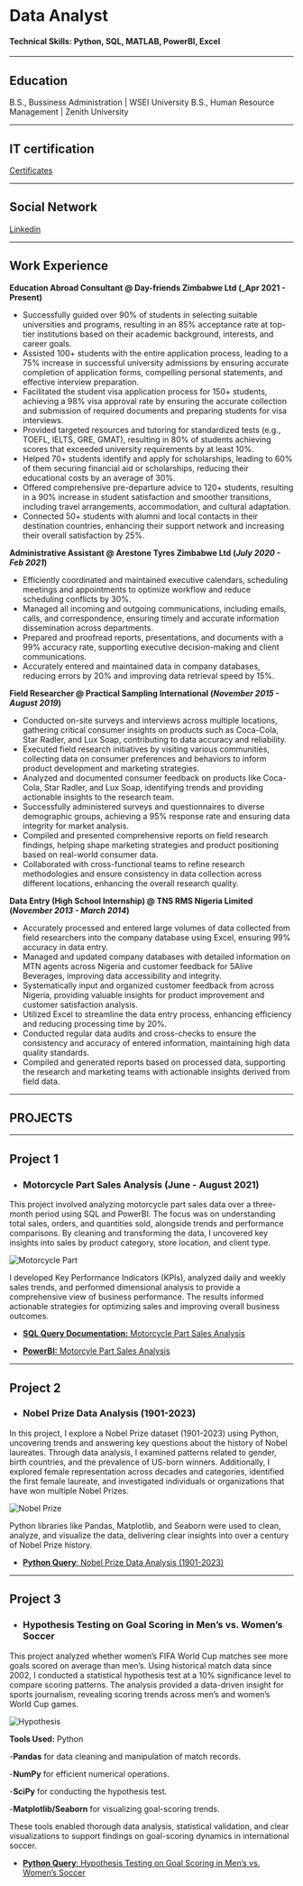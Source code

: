 # Data Analyst

#### Technical Skills: Python, SQL, MATLAB, PowerBI, Excel

---
## Education

B.S., Bussiness Administration | WSEI University
B.S., Human Resource Management | Zenith University

---
## IT certification

[Certificates](https://github.com/Bensha93/portfolio/tree/main/Certificates)

---
## Social Network

[Linkedin](https://linkedin.com/in/adewole-oyediran-6204a2263)

---
## Work Experience
**Education Abroad Consultant @ Day-friends Zimbabwe Ltd (_Apr 2021 - Present)**
- Successfully guided over 90% of students in selecting suitable universities and programs, resulting in an 85% acceptance rate at top-tier institutions based on their academic background, interests, and career goals.
- Assisted 100+ students with the entire application process, leading to a 75% increase in successful university admissions by ensuring accurate completion of application forms, compelling personal statements, and effective interview preparation.
- Facilitated the student visa application process for 150+ students, achieving a 98% visa approval rate by ensuring the accurate collection and submission of required documents and preparing students for visa interviews.
- Provided targeted resources and tutoring for standardized tests (e.g., TOEFL, IELTS, GRE, GMAT), resulting in 80% of students achieving scores that exceeded university requirements by at least 10%.
- Helped 70+ students identify and apply for scholarships, leading to 60% of them securing financial aid or scholarships, reducing their educational costs by an average of 30%.
- Offered comprehensive pre-departure advice to 120+ students, resulting in a 90% increase in student satisfaction and smoother transitions, including travel arrangements, accommodation, and cultural adaptation.
- Connected 50+ students with alumni and local contacts in their destination countries, enhancing their support network and increasing their overall satisfaction by 25%.

**Administrative Assistant @ Arestone Tyres Zimbabwe Ltd (_July 2020 - Feb 2021_)**
- Efficiently coordinated and maintained executive calendars, scheduling meetings and appointments to optimize workflow and reduce scheduling conflicts by 30%.
- Managed all incoming and outgoing communications, including emails, calls, and correspondence, ensuring timely and accurate information dissemination across departments.
- Prepared and proofread reports, presentations, and documents with a 99% accuracy rate, supporting executive decision-making and client communications.
- Accurately entered and maintained data in company databases, reducing errors by 20% and improving data retrieval speed by 15%.

**Field Researcher @ Practical Sampling International (_November 2015 - August 2019_)**
- Conducted on-site surveys and interviews across multiple locations, gathering critical consumer insights on products such as Coca-Cola, Star Radler, and Lux Soap, contributing to data accuracy and reliability.
- Executed field research initiatives by visiting various communities, collecting data on consumer preferences and behaviors to inform product development and marketing strategies.
- Analyzed and documented consumer feedback on products like Coca-Cola, Star Radler, and Lux Soap, identifying trends and providing actionable insights to the research team.
- Successfully administered surveys and questionnaires to diverse demographic groups, achieving a 95% response rate and ensuring data integrity for market analysis.
- Compiled and presented comprehensive reports on field research findings, helping shape marketing strategies and product positioning based on real-world consumer data.
- Collaborated with cross-functional teams to refine research methodologies and ensure consistency in data collection across different locations, enhancing the overall research quality.

**Data Entry (High School Internship) @ TNS RMS Nigeria Limited (_November 2013 - March 2014_)**
- Accurately processed and entered large volumes of data collected from field researchers into the company database using Excel, ensuring 99% accuracy in data entry.
- Managed and updated company databases with detailed information on MTN agents across Nigeria and customer feedback for 5Alive Beverages, improving data accessibility and integrity.
- Systematically input and organized customer feedback from across Nigeria, providing valuable insights for product improvement and customer satisfaction analysis.
- Utilized Excel to streamline the data entry process, enhancing efficiency and reducing processing time by 20%.
- Conducted regular data audits and cross-checks to ensure the consistency and accuracy of entered information, maintaining high data quality standards.
- Compiled and generated reports based on processed data, supporting the research and marketing teams with actionable insights derived from field data.



---

## PROJECTS
---

## Project 1

- ### Motorcycle Part Sales Analysis (June - August 2021)

This project involved analyzing motorcycle part sales data over a three-month period using SQL and PowerBI. The focus was on understanding total sales, orders, and quantities sold, alongside trends and performance comparisons. By cleaning and transforming the data, I uncovered key insights into sales by product category, store location, and client type.

 ![Motorcycle Part](assest/PowerBI_pro.jpg)

 
I developed Key Performance Indicators (KPIs), analyzed daily and weekly sales trends, and performed dimensional analysis to provide a comprehensive view of business performance. The results informed actionable strategies for optimizing sales and improving overall business outcomes.

- [**SQL Query Documentation:** Motorcycle Part Sales Analysis](https://github.com/Bensha93/portfolio/blob/main/SQL%20Query%20Documentation_%20Motorcycle%20_Part%20Sales%20Analysis.pdf)

- [**PowerBI:** Motorcyle Part Sales Analysis](https://github.com/Bensha93/portfolio/blob/main/Motorcycle_Part_Sales_PowerBI.pbix)



---

  

## Project 2
- ### Nobel Prize Data Analysis (1901-2023)

In this project, I explore a Nobel Prize dataset (1901-2023) using Python, uncovering trends and answering key questions about the history of Nobel laureates. Through data analysis, I examined patterns related to gender, birth countries, and the prevalence of US-born winners. Additionally, I explored female representation across decades and categories, identified the first female laureate, and investigated individuals or organizations that have won multiple Nobel Prizes.

![Nobel Prize](assest/python-line.png)

Python libraries like Pandas, Matplotlib, and Seaborn were used to clean, analyze, and visualize the data, delivering clear insights into over a century of Nobel Prize history.

- [**Python Query**: Nobel Prize Data Analysis (1901-2023)](https://colab.research.google.com/drive/1ozfvYIuKwlSgOk17p67s0dVEzfj8N2XZ?usp=sharing)


---


## Project 3
- ### Hypothesis Testing on Goal Scoring in Men’s vs. Women’s Soccer

This project analyzed whether women’s FIFA World Cup matches see more goals scored on average than men’s. Using historical match data since 2002, I conducted a statistical hypothesis test at a 10% significance level to compare scoring patterns. The analysis provided a data-driven insight for sports journalism, revealing scoring trends across men’s and women’s World Cup games.

![Hypothesis](assest/soccer-pitch.jpg)

**Tools Used:** Python

-**Pandas** for data cleaning and manipulation of match records.

-**NumPy** for efficient numerical operations.

-**SciPy** for conducting the hypothesis test.

-**Matplotlib/Seaborn** for visualizing goal-scoring trends.

These tools enabled thorough data analysis, statistical validation, and clear visualizations to support findings on goal-scoring dynamics in international soccer.

- [**Python Query**: Hypothesis Testing on Goal Scoring in Men’s vs. Women’s Soccer](https://colab.research.google.com/drive/18rZZ1Gc0bDx60Cs0WgiEfbEDW8PPB8qp?usp=sharing)

